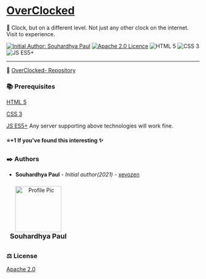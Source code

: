 # [OverClocked](https://xevozen.github.io/OverClocked/) 
:pushpin: Clock, but on a different level. Not just any other clock on the internet. Visit to experience.

[![Initial Author: Souhardhya Paul](https://img.shields.io/badge/Initial%20Author-Souhardhya%20Paul-red)](https://github.com/xevozen) [![Apache 2.0 Licence](https://img.shields.io/badge/license-Apache%202.0-green)](https://choosealicense.com/licenses/apache-2.0/) ![HTML 5](https://img.shields.io/badge/html-5-orange) ![CSS 3](https://img.shields.io/badge/css-3-blue) ![JS ES5+](https://img.shields.io/badge/js-ES5%2B-yellow)

-------------

 :crown: [OverClocked- Repository](https://github.com/xevozen/OverClocked.git "View Repository")
<!-- 
### Website Demo
![Website Demo](media/DEMO.gif) -->

### :books: Prerequisites
[HTML 5](https://en.wikipedia.org/wiki/HTML5)

[CSS 3](https://en.wikipedia.org/wiki/CSS)

[JS ES5+](#)
Any server supporting above technologies will work fine.

#### :star:+1 If you've found this interesting :sparkles:

### :black_nib: Authors
  - **Souhardhya Paul** - *Initial author(2021)* - [xevozen](https://github.com/xevozen)

<div style="display: inline-block; width: 150px; padding: 5px; margin: 3px;">
	<center>
		<img src="https://avatars0.githubusercontent.com/u/47949303?s=460&v=4" alt="Profile Pic" width="120px">
		<br>
		<label style="font-size: 18px; font-weight: bold;">Souhardhya Paul</label>
		<br>
	</center>
</div>

### :balance_scale: License
[Apache 2.0](https://choosealicense.com/licenses/apache-2.0/)
